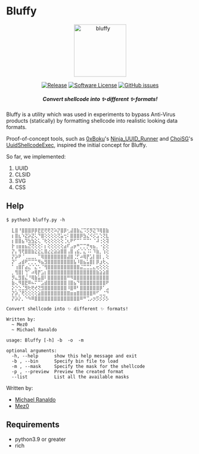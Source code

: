# Bluffy

<p align="center">
  <img alt="bluffy" src="https://media.giphy.com/media/11Mj6P6WqWnnuU/giphy.gif" height="140" />
  <p align="center">
    <a href="https://github.com/ad-995/bluffy/releases/latest"><img alt="Release" src="https://img.shields.io/github/release/ad-995/bluffy.svg?style=flat-square"></a>
    <a href="https://github.com/ad-995/bluffy/blob/master/LICENSE"><img alt="Software License" src="https://img.shields.io/badge/license-MIT-brightgreen.svg?style=flat-square"></a>
    <a href="https://github.com/ad-995/bluffy/issues"><img alt="GitHub issues" src="https://img.shields.io/github/issues/ad-995/bluffy.svg?style=flat-square"></a>
    </p>
</p>

<h5 align="center"><i>Convert shellcode into ✨ different ✨ formats!</i></h5>

Bluffy is a utility which was used in experiments to bypass Anti-Virus products (statically) by formatting shellcode into realistic looking data formats.

Proof-of-concept tools, such as [0xBoku](https://twitter.com/0xBoku)'s [Ninja_UUID_Runner](https://github.com/boku7/Ninja_UUID_Runner) and [ChoiSG](https://github.com/ChoiSG)'s [UuidShellcodeExec](https://github.com/ChoiSG/UuidShellcodeExec), inspired the initial concept for Bluffy.

So far, we implemented:

1. UUID
2. CLSID
3. SVG
4. CSS

## Help

```
$ python3 bluffy.py -h

  ⣇⣿⠘⣿⣿⣿⡿⡿⣟⣟⢟⢟⢝⠵⡝⣿⡿⢂⣼⣿⣷⣌⠩⡫⡻⣝⠹⢿⣿⣷
  ⡆⣿⣆⠱⣝⡵⣝⢅⠙⣿⢕⢕⢕⢕⢝⣥⢒⠅⣿⣿⣿⡿⣳⣌⠪⡪⣡⢑⢝⣇
  ⡆⣿⣿⣦⠹⣳⣳⣕⢅⠈⢗⢕⢕⢕⢕⢕⢈⢆⠟⠋⠉⠁⠉⠉⠁⠈⠼⢐⢕⢽
  ⡗⢰⣶⣶⣦⣝⢝⢕⢕⠅⡆⢕⢕⢕⢕⢕⣴⠏⣠⡶⠛⡉⡉⡛⢶⣦⡀⠐⣕⢕
  ⡝⡄⢻⢟⣿⣿⣷⣕⣕⣅⣿⣔⣕⣵⣵⣿⣿⢠⣿⢠⣮⡈⣌⠨⠅⠹⣷⡀⢱⢕
  ⡝⡵⠟⠈⢀⣀⣀⡀⠉⢿⣿⣿⣿⣿⣿⣿⣿⣼⣿⢈⡋⠴⢿⡟⣡⡇⣿⡇⡀⢕
  ⡝⠁⣠⣾⠟⡉⡉⡉⠻⣦⣻⣿⣿⣿⣿⣿⣿⣿⣿⣧⠸⣿⣦⣥⣿⡇⡿⣰⢗⢄
  ⠁⢰⣿⡏⣴⣌⠈⣌⠡⠈⢻⣿⣿⣿⣿⣿⣿⣿⣿⣿⣿⣬⣉⣉⣁⣄⢖⢕⢕⢕
  ⡀⢻⣿⡇⢙⠁⠴⢿⡟⣡⡆⣿⣿⣿⣿⣿⣿⣿⣿⣿⣿⣿⣿⣿⣿⣿⣷⣵⣵⣿
  ⡻⣄⣻⣿⣌⠘⢿⣷⣥⣿⠇⣿⣿⣿⣿⣿⣿⠛⠻⣿⣿⣿⣿⣿⣿⣿⣿⣿⣿⣿
  ⣷⢄⠻⣿⣟⠿⠦⠍⠉⣡⣾⣿⣿⣿⣿⣿⣿⢸⣿⣦⠙⣿⣿⣿⣿⣿⣿⣿⣿⠟
  ⡕⡑⣑⣈⣻⢗⢟⢞⢝⣻⣿⣿⣿⣿⣿⣿⣿⠸⣿⠿⠃⣿⣿⣿⣿⣿⣿⡿⠁⣠
  ⡝⡵⡈⢟⢕⢕⢕⢕⣵⣿⣿⣿⣿⣿⣿⣿⣿⣿⣶⣶⣿⣿⣿⣿⣿⠿⠋⣀⣈⠙
  ⡝⡵⡕⡀⠑⠳⠿⣿⣿⣿⣿⣿⣿⣿⣿⣿⣿⣿⣿⣿⣿⠿⠛⢉⡠⡲⡫⡪⡪⡣

Convert shellcode into ✨ different ✨ formats!

Written by:
  ~ Mez0
  ~ Michael Ranaldo

usage: Bluffy [-h] -b  -o  -m

optional arguments:
  -h, --help      show this help message and exit
  -b , --bin      Specify bin file to load
  -m , --mask     Specify the mask for the shellcode
  -p , --preview  Preview the created format
  --list          List all the available masks
```

Written by:
- [Michael Ranaldo](https://twitter.com/michaeljranaldo)
- [Mez0](https://twitter.com/__mez0__)

## Requirements

- python3.9 or greater
- rich